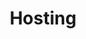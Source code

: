 ---
title: Hosting
slug: hosting
sections: Per iniziare, Configurazione dell’hosting, Tutorial, CMS, FTP e SSH, SSL, Database, Web Cloud Databases, PHP, Ottimizza il tuo sito, Diagnostica, Operazioni automatiche (CRON), Scrittura e autenticazione, vecchie offerte
order: 02
---